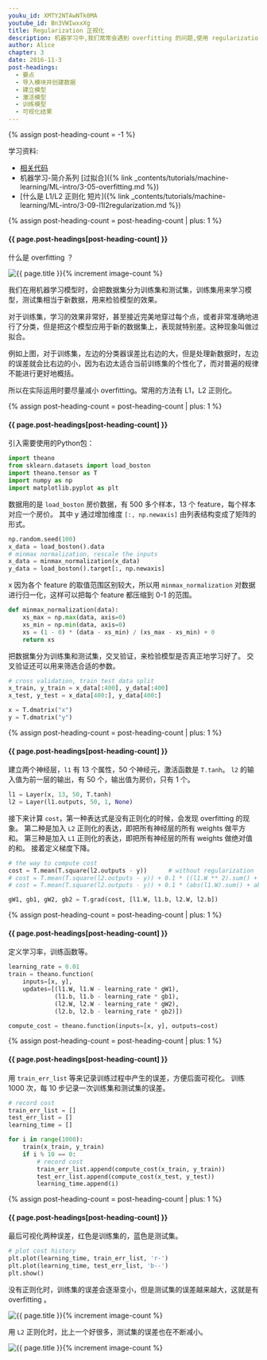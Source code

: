 ```yaml
---
youku_id: XMTY2NTAwNTk0MA
youtube_id: Bn3VWIwxxXg
title: Regularization 正规化 
description: 机器学习中,我们常常会遇到 overfitting 的问题,使用 regularization 可以帮助我们解决这种问题,达到预测的更好效果. 视频中会介绍什么是 overfitting, 怎么使用l1, l2 regularization terms.
author: Alice
chapter: 3
date: 2016-11-3
post-headings:
  - 要点
  - 导入模块并创建数据
  - 建立模型
  - 激活模型
  - 训练模型
  - 可视化结果
---
```

{% assign post-heading-count = -1 %}

学习资料:
  * [相关代码](https://github.com/MorvanZhou/tutorials/tree/master/theanoTUT/theano12_regularization)
  * 机器学习-简介系列 [过拟合]({% link _contents/tutorials/machine-learning/ML-intro/3-05-overfitting.md %})
  * [什么是 L1/L2 正则化 短片]({% link _contents/tutorials/machine-learning/ML-intro/3-09-l1l2regularization.md %})

{% assign post-heading-count = post-heading-count | plus: 1 %}
<h4 class="tut-h4-pad" id="{{ page.post-headings[post-heading-count] }}">{{ page.post-headings[post-heading-count] }}</h4>

什么是 overfitting ？

<img class="course-image" src="/static/results/theano/3_5_1.png" alt="{{ page.title }}{% increment image-count %}">

我们在用机器学习模型时，会把数据集分为训练集和测试集，训练集用来学习模型，测试集相当于新数据，用来检验模型的效果。

对于训练集，学习的效果非常好，甚至接近完美地穿过每个点，或者非常准确地进行了分类，但是把这个模型应用于新的数据集上，表现就特别差。这种现象叫做过拟合。

例如上图，对于训练集，左边的分类器误差比右边的大，但是处理新数据时，左边的误差就会比右边的小，因为右边太适合当前训练集的个性化了，而对普遍的规律不能进行更好地概括。

所以在实际运用时要尽量减小 overfitting。常用的方法有 L1，L2 正则化。



{% assign post-heading-count = post-heading-count | plus: 1 %}
<h4 class="tut-h4-pad" id="{{ page.post-headings[post-heading-count] }}">{{ page.post-headings[post-heading-count] }}</h4>

引入需要使用的Python包：

``` python
import theano
from sklearn.datasets import load_boston
import theano.tensor as T
import numpy as np
import matplotlib.pyplot as plt
```

数据用的是 `load_boston` 房价数据，有 500 多个样本，13 个 feature，每个样本对应一个房价。
其中 y 通过增加维度 `[:, np.newaxis]` 由列表结构变成了矩阵的形式。

``` python
np.random.seed(100)
x_data = load_boston().data
# minmax normalization, rescale the inputs
x_data = minmax_normalization(x_data)
y_data = load_boston().target[:, np.newaxis]
```

x 因为各个 feature 的取值范围区别较大，所以用 `minmax_normalization` 对数据进行归一化，这样可以把每个 feature 都压缩到 0-1 的范围。

``` python
def minmax_normalization(data):
    xs_max = np.max(data, axis=0)
    xs_min = np.min(data, axis=0)
    xs = (1 - 0) * (data - xs_min) / (xs_max - xs_min) + 0
    return xs
```

把数据集分为训练集和测试集，交叉验证，来检验模型是否真正地学习好了。
交叉验证还可以用来筛选合适的参数。

``` python
# cross validation, train test data split
x_train, y_train = x_data[:400], y_data[:400]
x_test, y_test = x_data[400:], y_data[400:]

x = T.dmatrix("x")
y = T.dmatrix("y")
```


{% assign post-heading-count = post-heading-count | plus: 1 %}
<h4 class="tut-h4-pad" id="{{ page.post-headings[post-heading-count] }}">{{ page.post-headings[post-heading-count] }}</h4>

建立两个神经层，`l1` 有 13 个属性，50 个神经元，激活函数是 `T.tanh`。
`l2` 的输入值为前一层的输出，有 50 个，输出值为房价，只有 1 个。

``` python
l1 = Layer(x, 13, 50, T.tanh)
l2 = Layer(l1.outputs, 50, 1, None)
```

接下来计算 `cost`，第一种表达式是没有正则化的时候，会发现 overfitting 的现象。
第二种是加入 `L2` 正则化的表达，即把所有神经层的所有 weights 做平方和。
第三种是加入 `L1` 正则化的表达，即把所有神经层的所有 weights 做绝对值的和。
接着定义梯度下降。

``` python
# the way to compute cost
cost = T.mean(T.square(l2.outputs - y))      # without regularization
# cost = T.mean(T.square(l2.outputs - y)) + 0.1 * ((l1.W ** 2).sum() + (l2.W ** 2).sum())  # with l2 regularization
# cost = T.mean(T.square(l2.outputs - y)) + 0.1 * (abs(l1.W).sum() + abs(l2.W).sum())  # with l1 regularization

gW1, gb1, gW2, gb2 = T.grad(cost, [l1.W, l1.b, l2.W, l2.b])
```



{% assign post-heading-count = post-heading-count | plus: 1 %}
<h4 class="tut-h4-pad" id="{{ page.post-headings[post-heading-count] }}">{{ page.post-headings[post-heading-count] }}</h4>

定义学习率，训练函数等。

``` python
learning_rate = 0.01
train = theano.function(
    inputs=[x, y],
    updates=[(l1.W, l1.W - learning_rate * gW1),
             (l1.b, l1.b - learning_rate * gb1),
             (l2.W, l2.W - learning_rate * gW2),
             (l2.b, l2.b - learning_rate * gb2)])

compute_cost = theano.function(inputs=[x, y], outputs=cost)
```


{% assign post-heading-count = post-heading-count | plus: 1 %}
<h4 class="tut-h4-pad" id="{{ page.post-headings[post-heading-count] }}">{{ page.post-headings[post-heading-count] }}</h4>

用 `train_err_list` 等来记录训练过程中产生的误差，方便后面可视化。
训练 1000 次，每 10 步记录一次训练集和测试集的误差。

``` python
# record cost
train_err_list = []
test_err_list = []
learning_time = []

for i in range(1000):
    train(x_train, y_train)
    if i % 10 == 0:
        # record cost
        train_err_list.append(compute_cost(x_train, y_train))
        test_err_list.append(compute_cost(x_test, y_test))
        learning_time.append(i)
```

{% assign post-heading-count = post-heading-count | plus: 1 %}
<h4 class="tut-h4-pad" id="{{ page.post-headings[post-heading-count] }}">{{ page.post-headings[post-heading-count] }}</h4>

最后可视化两种误差，红色是训练集的，蓝色是测试集。

``` python
# plot cost history
plt.plot(learning_time, train_err_list, 'r-')
plt.plot(learning_time, test_err_list, 'b--')
plt.show()
```

没有正则化时，训练集的误差会逐渐变小，但是测试集的误差越来越大，这就是有 overfitting 。

<img class="course-image" src="/static/results/theano/3_5_2.png" alt="{{ page.title }}{% increment image-count %}">

用 `L2` 正则化时，比上一个好很多，测试集的误差也在不断减小。

<img class="course-image" src="/static/results/theano/3_5_3.png" alt="{{ page.title }}{% increment image-count %}">


